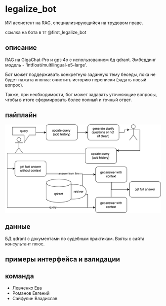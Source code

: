# legalize_bot
ИИ ассистент на RAG, специализирующийся на трудовом праве.

ссылка на бота в тг @first_legalize_bot
## описание
RAG на GigaChat-Pro и gpt-4o с использованием бд qdrant. Эмбеддинг модель - 'intfloat/multilingual-e5-large'.

Бот может поддерживать конкретную заданную тему беседы, пока не будет нажата кнопка: очистить историю переписки (задать новый вопрос).

Также, при необходимости, бот может задавать уточняющие вопросы, чтобы в итоге сформировать более полный и точный ответ.
## пайплайн
![](https://github.com/Eva-lion/LLM_basic/blob/main/images/image.png)
## данные
БД qdrant с документами по судебным практикам. Взяты с сайта консультант плюс. 

## примеры интерфейса и валидации

## команда
* Левченко Ева
* Романов Евгений
* Сайфулин Владислав
